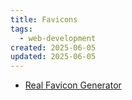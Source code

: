 ```yaml
---
title: Favicons
tags:
  - web-development
created: 2025-06-05
updated: 2025-06-05
---
```


- [Real Favicon Generator](https://realfavicongenerator.net/)